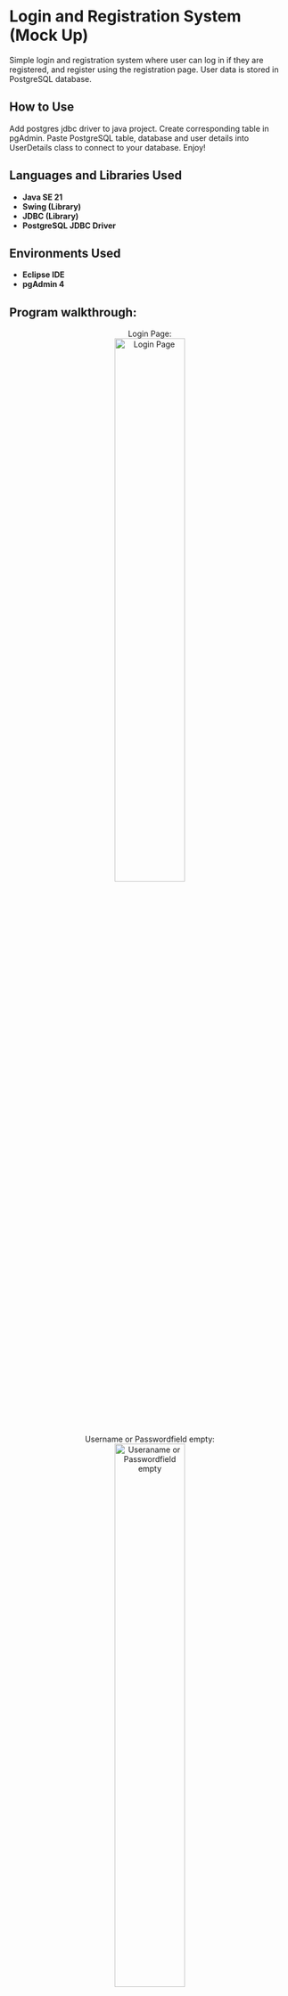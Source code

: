 <h1>Login and Registration System (Mock Up)</h1>

Simple login and registration system where user can log in if they are registered, and register using the registration page. User data is stored in PostgreSQL database.
<br />

<h2>How to Use</h2>
Add postgres jdbc driver to java project. Create corresponding table in pgAdmin. Paste PostgreSQL table, database and user details into UserDetails class to connect to your database. Enjoy!
<br />


<h2>Languages and Libraries Used</h2>

- <b>Java SE 21</b>
- <b>Swing (Library)</b>
- <b>JDBC (Library)</b>
- <b>PostgreSQL JDBC Driver</b>

<h2>Environments Used</h2>

- <b>Eclipse IDE</b>
- <b>pgAdmin 4</b>

<h2>Program walkthrough:</h2>

<p align="center">
Login Page: <br/>
<img src="https://i.imgur.com/rXBkcrF.png" height="50%" width="50%" alt="Login Page"/>
<br />
<br />
Username or Passwordfield empty:  <br/>
<img src="https://i.imgur.com/tJucAo7.png" height="50%" width="50%" alt="Useraname or Passwordfield empty"/>
<br />
<br />
Username or Password incorrect: <br/>
<img src="https://i.imgur.com/hgGsbib.png" height="50%" width="50%" alt="Username or Password incorrect"/>
<br />
<br />
Registration Page:  <br/>
<img src="https://i.imgur.com/YrNhSX2.png" height="50%" width="50%" alt="Registration Page"/>
<br />
<br />
Username already exists:  <br/>
<img src="https://i.imgur.com/1mG0UvZ.png" height="50%" width="50%" alt="Username taken"/>
<br />
<br />
Passwords don't match:  <br/>
<img src="https://i.imgur.com/XD1TG05.png" height="50%" width="50%" alt="Passwords don't match"/>
<br />
<br />
Invalid Email:  <br/>
<img src="https://i.imgur.com/yeRok41.png" height="50%" width="50%" alt="Invalid Email"/>
<br />
<br />
Successfully logged in:  <br/>
<img src="https://i.imgur.com/JJScwoX.png" height="50%" width="50%" alt="Welcome Page"/>


<!--
 ```diff
- text in red
+ text in green
! text in orange
# text in gray
@@ text in purple (and bold)@@
```
--!>
